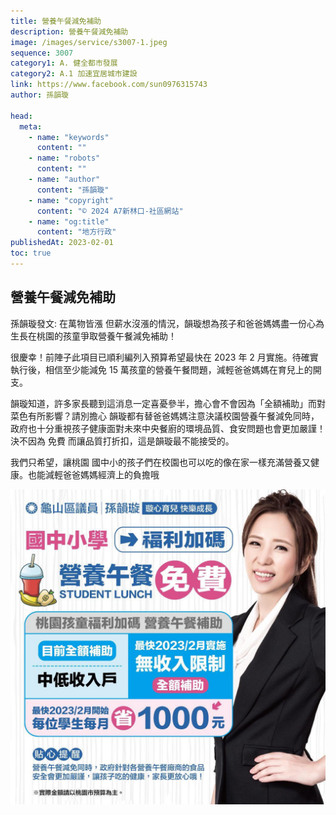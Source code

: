 ```yaml
---
title: 營養午餐減免補助
description: 營養午餐減免補助
image: /images/service/s3007-1.jpeg
sequence: 3007
category1: A. 健全都市發展
category2: A.1 加速宜居城市建設
link: https://www.facebook.com/sun0976315743
author: 孫韻璇

head:
  meta:
    - name: "keywords"
      content: ""
    - name: "robots"
      content: ""
    - name: "author"
      content: "孫韻璇"
    - name: "copyright"
      content: "© 2024 A7新林口-社區網站"
    - name: "og:title"
      content: "地方行政"
publishedAt: 2023-02-01
toc: true
---
```


## 營養午餐減免補助

孫韻璇發文: 在萬物皆漲 但薪水沒漲的情況，韻璇想為孩子和爸爸媽媽盡一份心為生長在桃園的孩童爭取營養午餐減免補助！

很慶幸！前陣子此項目已順利編列入預算希望最快在 2023 年 2 月實施。待確實執行後，相信至少能減免 15 萬孩童的營養午餐問題，減輕爸爸媽媽在育兒上的開支。

韻璇知道，許多家長聽到這消息一定喜憂參半，擔心會不會因為「全額補助」而對菜色有所影響？請別擔心 韻璇都有替爸爸媽媽注意決議校園營養午餐減免同時，政府也十分重視孩子健康面對未來中央餐廚的環境品質、食安問題也會更加嚴謹！決不因為 免費 而讓品質打折扣，這是韻璇最不能接受的。

我們只希望，讓桃園 國中小的孩子們在校園也可以吃的像在家一樣充滿營養又健康。也能減輕爸爸媽媽經濟上的負擔哦

![s3007-1.jpeg](/images/service/s3007-1.jpeg)
